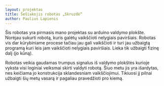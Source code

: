 ```yaml
---
layout: projektas
title: Šešiakojis robotas „Skruzdė“
author: Paulius Lapienis
---
```

Šis robotas yra pirmasis mano projektas su arduino valdymo plokšte. Norėjau
sukurti robotą, kuris galėtų vaikščioti nelygiais paviršiais. Robotas vis dar
kūrybiniame procese tačiau jau gali vaikščioti ir turi jau užbaigtą programą
kuri leis jam vaikščioti nelygiais paviršiais. Lieka tik užbaigti fizinę dalį
(jo kūną).

Robotas veikia gaudamas trumpus signalus iš valdymo plokštės kurioje vyksta
visi loginiai veiksmai skirti valdyti robotą. Šiuo metu jis yra išardytas, nes
keičiama jo konstrukcija sklandesniam vaikščiojimui. Tikiuosi jį pilnai
užbaigti šių metų vasarą ir pagaliau pravedžioti pro kiemą.
